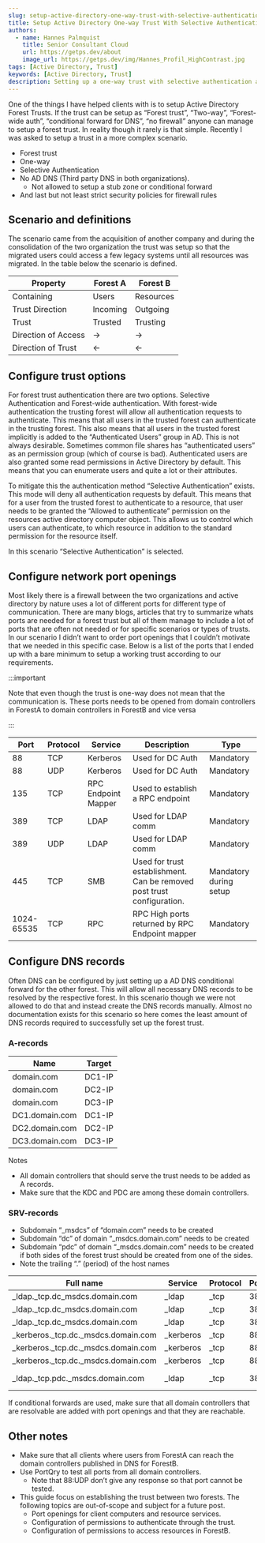 ```yaml
---
slug: setup-active-directory-one-way-trust-with-selective-authentication
title: Setup Active Directory One-way Trust With Selective Authentication
authors:
  - name: Hannes Palmquist
    title: Senior Consultant Cloud
    url: https://getps.dev/about
    image_url: https://getps.dev/img/Hannes_Profil_HighContrast.jpg
tags: [Active Directory, Trust]
keywords: [Active Directory, Trust]
description: Setting up a one-way trust with selective authentication and without DNS conditional forward
---
```


<div class="fb-share-button"
data-href="https://getps.dev/blog/setup-active-directory-one-way-trust-with-selective-authentication"
data-layout="button"
data-size="small">
</div>

One of the things I have helped clients with is to setup Active Directory Forest Trusts. If the trust can be setup as “Forest trust”, “Two-way”, “Forest-wide auth”, “conditional forward for DNS”, “no firewall” anyone can manage to setup a forest trust. In reality though it rarely is that simple. Recently I was asked to setup a trust in a more complex scenario.

- Forest trust
- One-way
- Selective Authentication
- No AD DNS (Third party DNS in both organizations).
  - Not allowed to setup a stub zone or conditional forward
- And last but not least strict security policies for firewall rules

## Scenario and definitions

The scenario came from the acquisition of another company and during the consolidation of the two organization the trust was setup so that the migrated users could access a few legacy systems until all resources was migrated. In the table below the scenario is defined.

| Property            | Forest A | Forest B  |
| ------------------- | -------- | --------- |
| Containing          | Users    | Resources |
| Trust Direction     | Incoming | Outgoing  |
| Trust               | Trusted  | Trusting  |
| Direction of Access | ->       | ->        |
| Direction of Trust  | <-       | <-        |

## Configure trust options

For forest trust authentication there are two options. Selective Authentication and Forest-wide authentication. With forest-wide authentication the trusting forest will allow all authentication requests to authenticate. This means that all users in the trusted forest can authenticate in the trusting forest. This also means that all users in the trusted forest implicitly is added to the “Authenticated Users” group in AD. This is not always desirable. Sometimes common file shares has “authenticated users” as an permission group (which of course is bad). Authenticated users are also granted some read permissions in Active Directory by default. This means that you can enumerate users and quite a lot or their attributes.

To mitigate this the authentication method “Selective Authentication” exists. This mode will deny all authentication requests by default. This means that for a user from the trusted forest to authenticate to a resource, that user needs to be granted the “Allowed to authenticate” permission on the resources active directory computer object. This allows us to control which users can authenticate, to which resource in addition to the standard permission for the resource itself.

In this scenario “Selective Authentication” is selected.

## Configure network port openings

Most likely there is a firewall between the two organizations and active directory by nature uses a lot of different ports for different type of communication. There are many blogs, articles that try to summarize whats ports are needed for a forest trust but all of them manage to include a lot of ports that are often not needed or for specific scenarios or types of trusts. In our scenario I didn’t want to order port openings that I couldn’t motivate that we needed in this specific case. Below is a list of the ports that I ended up with a bare minimum to setup a working trust according to our requirements.

:::important

Note that even though the trust is one-way does not mean that the communication is. These ports needs to be opened from domain controllers in ForestA to domain controllers in ForestB and vice versa

:::

| Port       | Protocol | Service             | Description                                                            | Type                   |
| ---------- | -------- | ------------------- | ---------------------------------------------------------------------- | ---------------------- |
| 88         | TCP      | Kerberos            | Used for DC Auth                                                       | Mandatory              |
| 88         | UDP      | Kerberos            | Used for DC Auth                                                       | Mandatory              |
| 135        | TCP      | RPC Endpoint Mapper | Used to establish a RPC endpoint                                       | Mandatory              |
| 389        | TCP      | LDAP                | Used for LDAP comm                                                     | Mandatory              |
| 389        | UDP      | LDAP                | Used for LDAP comm                                                     | Mandatory              |
| 445        | TCP      | SMB                 | Used for trust establishment. Can be removed post trust configuration. | Mandatory during setup |
| 1024-65535 | TCP      | RPC                 | RPC High ports returned by RPC Endpoint mapper                         | Mandatory              |

## Configure DNS records

Often DNS can be configured by just setting up a AD DNS conditional forward for the other forest. This will allow all necessary DNS records to be resolved by the respective forest. In this scenario though we were not allowed to do that and instead create the DNS records manually. Almost no documentation exists for this scenario so here comes the least amount of DNS records required to successfully set up the forest trust.

### A-records

| Name           | Target |
| -------------- | ------ |
| domain.com     | DC1-IP |
| domain.com     | DC2-IP |
| domain.com     | DC3-IP |
| DC1.domain.com | DC1-IP |
| DC2.domain.com | DC2-IP |
| DC3.domain.com | DC3-IP |

Notes

- All domain controllers that should serve the trust needs to be added as A records.
- Make sure that the KDC and PDC are among these domain controllers.

### SRV-records

- Subdomain “_msdcs” of “domain.com” needs to be created
- Subdomain “dc” of domain “_msdcs.domain.com” needs to be created
- Subdomain “pdc” of domain “_msdcs.domain.com” needs to be created if both sides of the forest trust should be created from one of the sides.
- Note the trailing “.” (period) of the host names

| Full name                           | Service   | Protocol | Port | Priority | Weight | Host                                  |
| ----------------------------------- | --------- | -------- | ---- | -------- | ------ | ------------------------------------- |
| _ldap._tcp.dc_msdcs.domain.com      | _ldap     | _tcp     | 389  | 0        | 100    | DC1.domain.com                        |
| _ldap._tcp.dc_msdcs.domain.com      | _ldap     | _tcp     | 389  | 0        | 100    | DC2.domain.com                        |
| _ldap._tcp.dc_msdcs.domain.com      | _ldap     | _tcp     | 389  | 0        | 100    | DC3.domain.com                        |
| _kerberos._tcp.dc._msdcs.domain.com | _kerberos | _tcp     | 88   | 0        | 100    | DC1.domain.com                        |
| _kerberos._tcp.dc._msdcs.domain.com | _kerberos | _tcp     | 88   | 0        | 100    | DC2.domain.com                        |
| _kerberos._tcp.dc._msdcs.domain.com | _kerberos | _tcp     | 88   | 0        | 100    | DC3.domain.com                        |
| _ldap._tcp.pdc._msdcs.domain.com    | _ldap     | _tcp     | 389  | 0        | 100    | DC1.domain.com(PDC domain controller) |

If conditional forwards are used, make sure that all domain controllers that are resolvable are added with port openings and that they are reachable.

## Other notes

- Make sure that all clients where users from ForestA can reach the domain controllers published in DNS for ForestB.
- Use PortQry to test all ports from all domain controllers.
  - Note that 88:UDP don’t give any response so that port cannot be tested.
- This guide focus on establishing the trust between two forests. The following topics are out-of-scope and subject for a future post.
  - Port openings for client computers and resource services.
  - Configuration of permissions to authenticate through the trust.
  - Configuration of permissions to access resources in ForestB.

<Comments />
